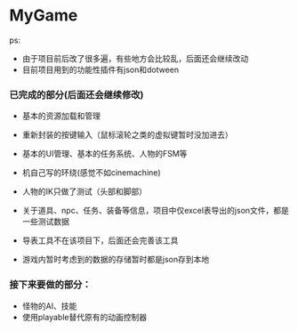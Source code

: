 # MyGame

ps:
- 由于项目前后改了很多遍，有些地方会比较乱，后面还会继续改动
- 目前项目用到的功能性插件有json和dotween

### 已完成的部分(后面还会继续修改)
- 基本的资源加载和管理
- 重新封装的按键输入（鼠标滚轮之类的虚拟键暂时没加进去）
- 基本的UI管理、基本的任务系统、人物的FSM等
- 机自己写的环绕(感觉不如cinemachine)
- 人物的IK只做了测试（头部和脚部）

- 关于道具、npc、任务、装备等信息，项目中仅excel表导出的json文件，都是一些测试数据
- 导表工具不在该项目下，后面还会完善该工具
- 游戏内暂时考虑到的数据的存储暂时都是json存到本地

### 接下来要做的部分：
- 怪物的AI、技能
- 使用playable替代原有的动画控制器
